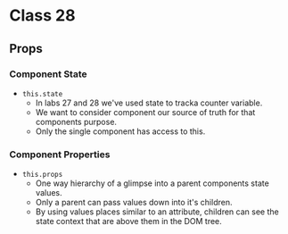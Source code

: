 # Class 28

## Props

### Component State
- `this.state`
  - In labs 27 and 28 we've used state to tracka counter variable.
  - We want to consider component our source of truth for that components purpose.
  - Only the single component has access to this.

### Component Properties
- `this.props`
  - One way hierarchy of a glimpse into a parent components state values.
  - Only a parent can pass values down into it's children.
  - By using values places similar to an attribute, children can see the state context that are above them in the DOM tree.
